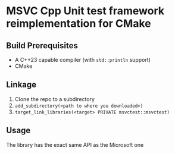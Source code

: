 # MSVC Cpp Unit test framework reimplementation for CMake

## Build Prerequisites
- A C++23 capable compiler (with `std::println` support)
- CMake

## Linkage
1. Clone the repo to a subdirectory
2. `add_subdirectory(<path to where you downloaded>)`
3. `target_link_libraries(<target> PRIVATE msvctest::msvctest)`

## Usage
The library has the exact same API as the Microsoft one